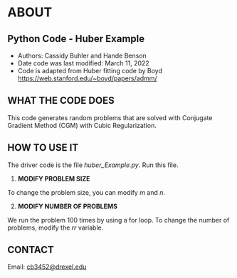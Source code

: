 
# ABOUT
## Python Code - Huber Example

- Authors: Cassidy Buhler and Hande Benson
- Date code was last modified: March 11, 2022
- Code is adapted from Huber fitting code by Boyd https://web.stanford.edu/~boyd/papers/admm/

## WHAT THE CODE DOES 

This code generates random problems that are solved with Conjugate Gradient Method (CGM) with Cubic Regularization.

## HOW TO USE IT

The driver code is the file *huber_Example.py*. Run this file. 

1. **MODIFY PROBLEM SIZE**

To change the problem size, you can modify *m* and *n*. 

2. **MODIFY NUMBER OF PROBLEMS**

We run the problem 100 times by using a for loop. To change the number of problems, modify the *rr* variable. 


## CONTACT 

Email: cb3452@drexel.edu 
